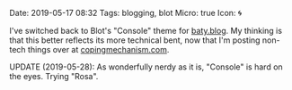 Date: 2019-05-17 08:32
Tags: blogging, blot
Micro: true
Icon: 🌀

I've switched back to Blot's "Console" theme for
[baty.blog](). My thinking is that this better
reflects its more technical bent, now that I'm posting non-tech things
over at [copingmechanism.com](https://copingmechanism.com).

UPDATE (2019-05-28): As wonderfully nerdy as it is, "Console" is hard on the eyes. Trying "Rosa".
